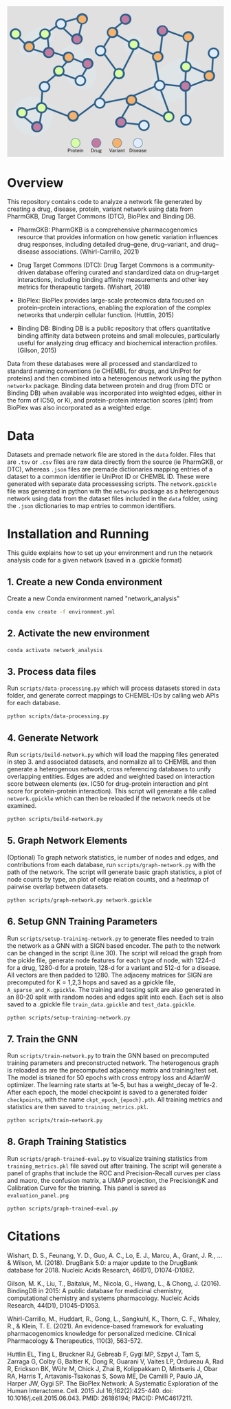![My Figure](picture.png)

# Overview 

This repository contains code to analyze a network file generated by creating a drug, disease, protein, variant network using data from PharmGKB, Drug Target Commons (DTC), BioPlex and Binding DB. 

* PharmGKB: PharmGKB is a comprehensive pharmacogenomics resource that provides information on how genetic variation influences drug responses, including detailed drug–gene, drug–variant, and drug–disease associations. (Whirl-Carrillo, 2021)

* Drug Target Commons (DTC): Drug Target Commons is a community-driven database offering curated and standardized data on drug–target interactions, including binding affinity measurements and other key metrics for therapeutic targets. (Wishart, 2018)

* BioPlex: BioPlex provides large-scale proteomics data focused on protein–protein interactions, enabling the exploration of the complex networks that underpin cellular function. (Huttlin, 2015)

* Binding DB: Binding DB is a public repository that offers quantitative binding affinity data between proteins and small molecules, particularly useful for analyzing drug efficacy and biochemical interaction profiles. (Gilson, 2015)

Data from these databases were all processed and standardized to standard naming conventions (ie CHEMBL for drugs, and UniProt for proteins) and then combined into a heterogenous network using the python `networkx` package. Binding data between protein and drug (from DTC or Binding DB) when available was incorporated into weighted edges, either in the form of IC50, or Ki, and protein-protein interaction scores (pInt) from BioPlex was also incorporated as a weighted edge. 

# Data

Datasets and premade network file are stored in the `data` folder. Files that are `.tsv` or `.csv` files are raw data directly from the source (ie PharmGKB, or DTC), whereas `.json` files are premade dictionaries mapping entries of a dataset to a common identifier ie UniProt ID or CHEMBL ID. These were generated with separate data processessing scripts. The `network.gpickle` file was generated in python with the `networkx` package as a heterogenous network using data from the dataset files included in the `data` folder, using the `.json` dictionaries to map entries to common identifiers. 

# Installation and Running  
This guide explains how to set up your environment and run the network analysis code for a given network (saved in a .gpickle format)

## 1. Create a new Conda environment
Create a new Conda environment named "network_analysis" 

  ```sh
conda env create -f environment.yml
  ```

## 2. Activate the new environment
  ```sh
conda activate network_analysis
  ```

## 3. Process data files 
Run `scripts/data-processing.py` which will process datasets stored in `data` folder, and generate correct mappings to CHEMBL-IDs by calling web APIs for each database. 
  ```sh
python scripts/data-processing.py 
  ```

## 4. Generate Network 
Run `scripts/build-network.py` which will load the mapping files generated in step 3. and associated datasets, and normalize all to CHEMBL and then generate a heterogenous network, cross referencing databases to unify overlapping entities. Edges are added and weighted based on interaction score between elements (ex. IC50 for drug-protein interaction and pInt score for protein-protein interaction). This script will generate a file called `network.gpickle` which can then be reloaded if the network needs ot be examined. 
  ```sh
python scripts/build-network.py 
  ```
## 5. Graph Network Elements 
(Optional) To graph network statistics, ie number of nodes and edges, and contributions from each database, run  `scripts/graph-network.py` with the path of the network. The script will generate basic graph statistics, a plot of node counts by type, an plot of edge relation counts, and a heatmap of pairwise overlap between datasets. 

  ```sh
python scripts/graph-network.py network.gpickle 
  ```
## 6. Setup GNN Training Parameters 
Run `scripts/setup-training-network.py` to generate files needed to train the network as a GNN with a SIGN based encoder. The path to the network can be changed in the script (Line 30). The script will reload the graph from the pickle file, generate node features for each type of node, with 1224-d for a drug, 1280-d for a protein, 128-d for a variant and 512-d for a disease. All vectors are then padded to 1280. The adjaceny matrices for SIGN are precomputed for K = 1,2,3 hops and saved as a gpickle file, `A_sparse_and_K.gpickle`. The training and testing split are also generated in an 80-20 split with random nodes and edges split into each. Each set is also saved to a .gpickle file `train_data.gpickle` and `test_data.gpickle`. 

  ```sh
python scripts/setup-training-network.py
  ```
## 7. Train the GNN 
Run `scripts/train-network.py` to train the GNN based on precomputed training parameters and preconstructed network. The heterogenous graph is reloaded as are the precomputed adjacency matrix and training/test set. The model is trianed for 50 epochs with cross entropy loss and AdamW optimizer. The learning rate starts at 1e-5, but has a weight_decay of 1e-2. After each epoch, the model checkpoint is saved to a generated folder `checkpoints`, with the name `ckpt_epoch_{epoch}.pth`. All training metrics and statistics are then saved to `training_metrics.pkl`. 
  ```sh
python scripts/train-network.py
  ```

## 8. Graph Training Statistics 
Run `scripts/graph-trained-eval.py` to visualize training statistics from `training_metrics.pkl` file saved out after training. The script will generate a panel of graphs that include the ROC and Precision-Recall curves per class and macro, the confusion matrix, a UMAP projection, the Precision@K and Calibration Curve for the trianing.  This panel is saved as `evaluation_panel.png`
  ```sh
python scripts/graph-trained-eval.py
  ```


# Citations 
Wishart, D. S., Feunang, Y. D., Guo, A. C., Lo, E. J., Marcu, A., Grant, J. R., ... & Wilson, M. (2018). DrugBank 5.0: a major update to the DrugBank database for 2018. Nucleic Acids Research, 46(D1), D1074-D1082.

Gilson, M. K., Liu, T., Baitaluk, M., Nicola, G., Hwang, L., & Chong, J. (2016). BindingDB in 2015: A public database for medicinal chemistry, computational chemistry and systems pharmacology. Nucleic Acids Research, 44(D1), D1045-D1053.

Whirl-Carrillo, M., Huddart, R., Gong, L., Sangkuhl, K., Thorn, C. F., Whaley, R., & Klein, T. E. (2021). An evidence-based framework for evaluating pharmacogenomics knowledge for personalized medicine. Clinical Pharmacology & Therapeutics, 110(3), 563-572.

Huttlin EL, Ting L, Bruckner RJ, Gebreab F, Gygi MP, Szpyt J, Tam S, Zarraga G, Colby G, Baltier K, Dong R, Guarani V, Vaites LP, Ordureau A, Rad R, Erickson BK, Wühr M, Chick J, Zhai B, Kolippakkam D, Mintseris J, Obar RA, Harris T, Artavanis-Tsakonas S, Sowa ME, De Camilli P, Paulo JA, Harper JW, Gygi SP. The BioPlex Network: A Systematic Exploration of the Human Interactome. Cell. 2015 Jul 16;162(2):425-440. doi: 10.1016/j.cell.2015.06.043. PMID: 26186194; PMCID: PMC4617211.
